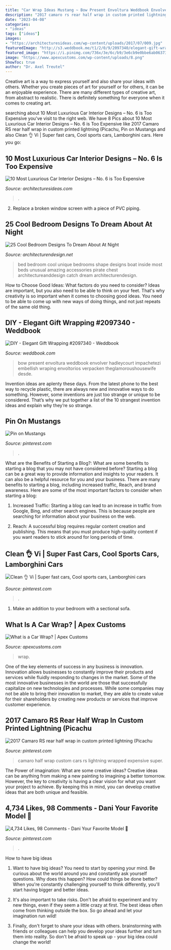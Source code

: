 ```yaml
---
title: "Car Wrap Ideas Mustang ~ Bow Present Envoltura Weddbook Envolver Hadleycourt Impachetezi Embellish Wraping Envoltorios Verpacken Theglamoroushousewife Desde"
description: "2017 camaro rs rear half wrap in custom printed lightning (picachu"
date: "2023-04-08"
categories:
- "ideas"
tags: ["ideas"]
images:
- "https://architecturesideas.com/wp-content/uploads/2017/07/009.jpg"
featuredImage: "http://s3.weddbook.me/t1/2/0/9/2097340/elegant-gift-wrapping.jpg"
featured_image: "https://i.pinimg.com/736x/3e/6c/b9/3e6cb9e0bbe6ab06373eb02adc252663.jpg"
image: "https://www.apexcustoms.com/wp-content/uploads/8.png"
ShowToc: true
author: "Dr. Axel Treutel"
---
```



Creative art is a way to express yourself and also share your ideas with others. Whether you create pieces of art for yourself or for others, it can be an enjoyable experience. There are many different types of creative art, from abstract to realistic. There is definitely something for everyone when it comes to creating art.

	

		
searching about 10 Most Luxurious Car Interior Designs – No. 6 is Too Expensive you've visit to the right web. We have 8 Pics about 10 Most Luxurious Car Interior Designs – No. 6 is Too Expensive like 2017 Camaro RS rear half wrap in custom printed lightning (Picachu, Pin on Mustangs and also Clean 👌 Vi | Super fast cars, Cool sports cars, Lamborghini cars. Here you go:
		
    
## 10 Most Luxurious Car Interior Designs – No. 6 Is Too Expensive

<img loading=lazy src="https://architecturesideas.com/wp-content/uploads/2017/07/009.jpg" onerror="this.onerror=null;this.src='https://tse2.mm.bing.net/th?id=OIP.dsXwtfXZV5bkVnYT-qzmdAHaE8&amp;pid=15.1';" alt="10 Most Luxurious Car Interior Designs – No. 6 is Too Expensive">

_Source: architecturesideas.com_

>. 

	

2. Replace a broken window screen with a piece of PVC piping.

    
## 25 Cool Bedroom Designs To Dream About At Night

<img loading=lazy src="https://cdn.architecturendesign.net/wp-content/uploads/2014/09/24-unique-bed-in-car-shape.jpg" onerror="this.onerror=null;this.src='https://tse1.mm.bing.net/th?id=OIP.-4ELo5yXT_nqAxC_ig_rRgHaGM&amp;pid=15.1';" alt="25 Cool Bedroom Designs To Dream About At Night">

_Source: architecturendesign.net_

>bed bedroom cool unique bedrooms shape designs boat inside most beds unusual amazing accessories pirate chest architectureanddesign catch dream architecturendesign. 

	

How to Choose Good Ideas: What factors do you need to consider?
Ideas are important, but you also need to be able to think on your feet. That's why creativity is so important when it comes to choosing good ideas. You need to be able to come up with new ways of doing things, and not just repeats of the same old thing.

    
## DIY - Elegant Gift Wrapping #2097340 - Weddbook

<img loading=lazy src="http://s3.weddbook.me/t1/2/0/9/2097340/elegant-gift-wrapping.jpg" onerror="this.onerror=null;this.src='https://tse3.mm.bing.net/th?id=OIP.BTT-mTguTHrCzD2pLhVTEQHaJ3&amp;pid=15.1';" alt="DIY - Elegant Gift Wrapping #2097340 - Weddbook">

_Source: weddbook.com_

>bow present envoltura weddbook envolver hadleycourt impachetezi embellish wraping envoltorios verpacken theglamoroushousewife desde. 

	

Invention ideas are aplenty these days. From the latest phone to the best way to recycle plastic, there are always new and innovative ways to do something. However, some inventions are just too strange or unique to be considered. That’s why we put together a list of the 10 strangest invention ideas and explain why they’re so strange.

    
## Pin On Mustangs

<img loading=lazy src="https://i.pinimg.com/736x/2f/29/86/2f2986a5c04d3c365c99907028ea02ae.jpg" onerror="this.onerror=null;this.src='https://tse2.mm.bing.net/th?id=OIP.DHDKF1kuYzOFZWP3J28KvAHaHa&amp;pid=15.1';" alt="Pin on Mustangs">

_Source: pinterest.com_

>. 

	

What are the Benefits of Starting a Blog?: What are some benefits to starting a blog that you may not have considered before?
Starting a blog can be a great way to provide information and insights to your readers. It can also be a helpful resource for you and your business. There are many benefits to starting a blog, including increased traffic, Reach, and brand awareness. Here are some of the most important factors to consider when starting a blog: 
1. Increased Traffic: Starting a blog can lead to an increase in traffic from Google, Bing, and other search engines. This is because people are searching for information about your business on the web. 

2. Reach: A successful blog requires regular content creation and publishing. This means that you must produce high-quality content if you want readers to stick around for long periods of time.

    
## Clean 👌 Vi | Super Fast Cars, Cool Sports Cars, Lamborghini Cars

<img loading=lazy src="https://i.pinimg.com/736x/60/5e/5d/605e5db7c284f84ea740e1e39f2e2d87.jpg" onerror="this.onerror=null;this.src='https://tse2.mm.bing.net/th?id=OIP.CufGwZAhcv3t30muDUMdVgHaHY&amp;pid=15.1';" alt="Clean 👌 Vi | Super fast cars, Cool sports cars, Lamborghini cars">

_Source: pinterest.com_

>. 

	

1. Make an addition to your bedroom with a sectional sofa.

    
## What Is A Car Wrap? | Apex Customs

<img loading=lazy src="https://www.apexcustoms.com/wp-content/uploads/8.png" onerror="this.onerror=null;this.src='https://tse4.mm.bing.net/th?id=OIP.dVA8cL9_EGMgLGsJ-XSCzgHaES&amp;pid=15.1';" alt="What is a Car Wrap? | Apex Customs">

_Source: apexcustoms.com_

>wrap. 

	

One of the key elements of success in any business is innovation. Innovation allows businesses to constantly improve their products and services while fluidly responding to changes in the market. Some of the most innovative businesses in the world are those that successfully capitalize on new technologies and processes. While some companies may not be able to bring their innovation to market, they are able to create value for their shareholders by creating new products or services that improve customer experience.

    
## 2017 Camaro RS Rear Half Wrap In Custom Printed Lightning (Picachu

<img loading=lazy src="https://i.pinimg.com/736x/3e/6c/b9/3e6cb9e0bbe6ab06373eb02adc252663.jpg" onerror="this.onerror=null;this.src='https://tse3.mm.bing.net/th?id=OIP.rvlr5EvI6V8hfjfBzoSexAHaFJ&amp;pid=15.1';" alt="2017 Camaro RS rear half wrap in custom printed lightning (Picachu">

_Source: pinterest.com_

>camaro half wrap custom cars rs lightning wrapped expensive super. 

	

The Power of imagination: What are some creative ideas?
Creative ideas can be anything from making a new painting to imagining a better tomorrow. However, the key to creativity is having a clear vision for what you want your project to achieve. By keeping this in mind, you can develop creative ideas that are both unique and feasible.

    
## 4,734 Likes, 98 Comments - Dani Your Favorite Model 💋

<img loading=lazy src="https://i.pinimg.com/736x/0c/a2/21/0ca2218421c3ddaf44cde2eafe6809ee.jpg" onerror="this.onerror=null;this.src='https://tse2.mm.bing.net/th?id=OIP.vi3BIqrap4KNX_yZ_ukHfwHaJQ&amp;pid=15.1';" alt="4,734 Likes, 98 Comments - Dani Your Favorite Model 💋">

_Source: pinterest.com_

>. 

	

How to have big ideas
1. Want to have big ideas? You need to start by opening your mind. Be curious about the world around you and constantly ask yourself questions. Why does this happen? How could things be done better? When you're constantly challenging yourself to think differently, you'll start having bigger and better ideas.
2. It's also important to take risks. Don't be afraid to experiment and try new things, even if they seem a little crazy at first. The best ideas often come from thinking outside the box. So go ahead and let your imagination run wild!

3. Finally, don't forget to share your ideas with others. brainstorming with friends or colleagues can help you develop your ideas further and turn them into reality. So don't be afraid to speak up - your big idea could change the world!

